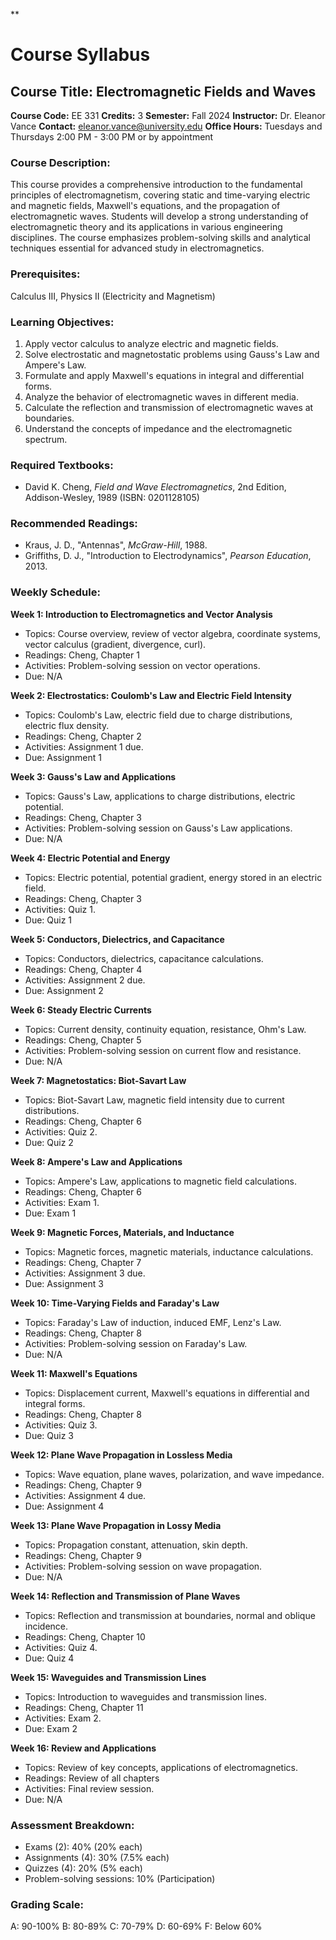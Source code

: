 **
# Course Syllabus
## Course Title: Electromagnetic Fields and Waves
**Course Code:** EE 331
**Credits:** 3
**Semester:** Fall 2024
**Instructor:** Dr. Eleanor Vance
**Contact:** eleanor.vance@university.edu
**Office Hours:** Tuesdays and Thursdays 2:00 PM - 3:00 PM or by appointment

### Course Description:
This course provides a comprehensive introduction to the fundamental principles of electromagnetism, covering static and time-varying electric and magnetic fields, Maxwell's equations, and the propagation of electromagnetic waves. Students will develop a strong understanding of electromagnetic theory and its applications in various engineering disciplines. The course emphasizes problem-solving skills and analytical techniques essential for advanced study in electromagnetics.

### Prerequisites:
Calculus III, Physics II (Electricity and Magnetism)

### Learning Objectives:
1.  Apply vector calculus to analyze electric and magnetic fields.
2.  Solve electrostatic and magnetostatic problems using Gauss's Law and Ampere's Law.
3.  Formulate and apply Maxwell's equations in integral and differential forms.
4.  Analyze the behavior of electromagnetic waves in different media.
5.  Calculate the reflection and transmission of electromagnetic waves at boundaries.
6.  Understand the concepts of impedance and the electromagnetic spectrum.

### Required Textbooks:
- David K. Cheng, *Field and Wave Electromagnetics*, 2nd Edition, Addison-Wesley, 1989 (ISBN: 0201128105)

### Recommended Readings:
- Kraus, J. D., "Antennas", *McGraw-Hill*, 1988.
- Griffiths, D. J., "Introduction to Electrodynamics", *Pearson Education*, 2013.

### Weekly Schedule:
**Week 1: Introduction to Electromagnetics and Vector Analysis**
- Topics: Course overview, review of vector algebra, coordinate systems, vector calculus (gradient, divergence, curl).
- Readings: Cheng, Chapter 1
- Activities: Problem-solving session on vector operations.
- Due: N/A

**Week 2: Electrostatics: Coulomb's Law and Electric Field Intensity**
- Topics: Coulomb's Law, electric field due to charge distributions, electric flux density.
- Readings: Cheng, Chapter 2
- Activities: Assignment 1 due.
- Due: Assignment 1

**Week 3: Gauss's Law and Applications**
- Topics: Gauss's Law, applications to charge distributions, electric potential.
- Readings: Cheng, Chapter 3
- Activities: Problem-solving session on Gauss's Law applications.
- Due: N/A

**Week 4: Electric Potential and Energy**
- Topics: Electric potential, potential gradient, energy stored in an electric field.
- Readings: Cheng, Chapter 3
- Activities: Quiz 1.
- Due: Quiz 1

**Week 5: Conductors, Dielectrics, and Capacitance**
- Topics: Conductors, dielectrics, capacitance calculations.
- Readings: Cheng, Chapter 4
- Activities: Assignment 2 due.
- Due: Assignment 2

**Week 6: Steady Electric Currents**
- Topics: Current density, continuity equation, resistance, Ohm's Law.
- Readings: Cheng, Chapter 5
- Activities: Problem-solving session on current flow and resistance.
- Due: N/A

**Week 7: Magnetostatics: Biot-Savart Law**
- Topics: Biot-Savart Law, magnetic field intensity due to current distributions.
- Readings: Cheng, Chapter 6
- Activities: Quiz 2.
- Due: Quiz 2

**Week 8: Ampere's Law and Applications**
- Topics: Ampere's Law, applications to magnetic field calculations.
- Readings: Cheng, Chapter 6
- Activities: Exam 1.
- Due: Exam 1

**Week 9: Magnetic Forces, Materials, and Inductance**
- Topics: Magnetic forces, magnetic materials, inductance calculations.
- Readings: Cheng, Chapter 7
- Activities: Assignment 3 due.
- Due: Assignment 3

**Week 10: Time-Varying Fields and Faraday's Law**
- Topics: Faraday's Law of induction, induced EMF, Lenz's Law.
- Readings: Cheng, Chapter 8
- Activities: Problem-solving session on Faraday's Law.
- Due: N/A

**Week 11: Maxwell's Equations**
- Topics: Displacement current, Maxwell's equations in differential and integral forms.
- Readings: Cheng, Chapter 8
- Activities: Quiz 3.
- Due: Quiz 3

**Week 12: Plane Wave Propagation in Lossless Media**
- Topics: Wave equation, plane waves, polarization, and wave impedance.
- Readings: Cheng, Chapter 9
- Activities: Assignment 4 due.
- Due: Assignment 4

**Week 13: Plane Wave Propagation in Lossy Media**
- Topics: Propagation constant, attenuation, skin depth.
- Readings: Cheng, Chapter 9
- Activities: Problem-solving session on wave propagation.
- Due: N/A

**Week 14: Reflection and Transmission of Plane Waves**
- Topics: Reflection and transmission at boundaries, normal and oblique incidence.
- Readings: Cheng, Chapter 10
- Activities: Quiz 4.
- Due: Quiz 4

**Week 15: Waveguides and Transmission Lines**
- Topics: Introduction to waveguides and transmission lines.
- Readings: Cheng, Chapter 11
- Activities: Exam 2.
- Due: Exam 2

**Week 16: Review and Applications**
- Topics: Review of key concepts, applications of electromagnetics.
- Readings: Review of all chapters
- Activities: Final review session.
- Due: N/A

### Assessment Breakdown:
- Exams (2): 40% (20% each)
- Assignments (4): 30% (7.5% each)
- Quizzes (4): 20% (5% each)
- Problem-solving sessions: 10% (Participation)

### Grading Scale:
A: 90-100%
B: 80-89%
C: 70-79%
D: 60-69%
F: Below 60%